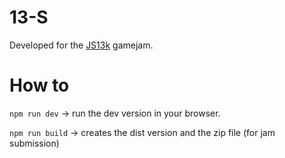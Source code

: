 # 13-S

Developed for the [JS13k](https://js13kgames.com/) gamejam.

# How to

`npm run dev` -> run the dev version in your browser.

`npm run build` -> creates the dist version and the zip file (for jam submission)
